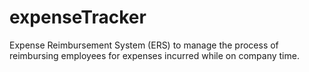 # expenseTracker
Expense Reimbursement System (ERS) to manage the process of reimbursing employees for expenses incurred while on company time.

